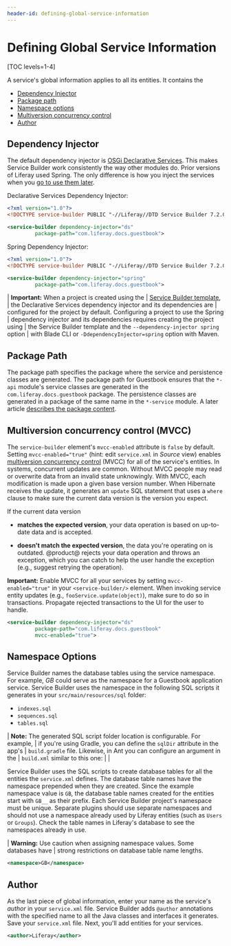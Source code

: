 ```yaml
---
header-id: defining-global-service-information
---
```


# Defining Global Service Information

[TOC levels=1-4]

A service's global information applies to all its entities. It contains the 

- [Dependency Injector](#dependency-injector)
- [Package path](#package-path)
- [Namespace options](#namespace-options)
- [Multiversion concurrency control](#multiversion-concurrency-control-mvcc)
- [Author](#author)

## Dependency Injector

The default dependency injector is
[OSGi Declarative Services](/docs/7-2/frameworks/-/knowledge_base/f/declarative-services).
This makes Service Builder work consistently the way other modules do. Prior
versions of Liferay used Spring. The only difference is how you inject the
services when you 
[go to use them later](/docs/7-2/appdev/-/knowledge_base/a/invoking-local-services). 

Declarative Services Dependency Injector: 

```xml
<?xml version="1.0"?>
<!DOCTYPE service-builder PUBLIC "-//Liferay//DTD Service Builder 7.2.0//EN" "http://www.liferay.com/dtd/liferay-service-builder_7_2_0.dtd">

<service-builder dependency-injector="ds"
		 package-path="com.liferay.docs.guestbook">
```

Spring Dependency Injector: 

```xml
<?xml version="1.0"?>
<!DOCTYPE service-builder PUBLIC "-//Liferay//DTD Service Builder 7.2.0//EN" "http://www.liferay.com/dtd/liferay-service-builder_7_2_0.dtd">

<service-builder dependency-injector="spring"
		 package-path="com.liferay.docs.guestbook">
```

| **Important:** When a project is created using the
| [Service Builder template](/docs/7-2/reference/-/knowledge_base/r/using-the-service-builder-template), 
| the Declarative Services dependency injector and its dependencies are 
| configured for the project by default. Configuring a project to use the Spring
| dependency injector and its dependencies requires creating the project using 
| the Service Builder template and the `--dependency-injector spring` option 
| with Blade CLI or `-DdependencyInjector=spring` option with Maven. 

## Package Path

The package path specifies the package where the service and persistence
classes are generated. The package path for Guestbook ensures that the `*-api`
module's service classes are generated in the `com.liferay.docs.guestbook` package.
The persistence classes are generated in a package of the same name in the
`*-service` module. A later article 
[describes the package content](/docs/7-2/appdev/-/knowledge_base/a/running-service-builder). 

## Multiversion concurrency control (MVCC)

The `service-builder` element's `mvcc-enabled` attribute is `false` by default.
Setting `mvcc-enabled="true"` (hint: edit `service.xml` in *Source* view)
enables
[multiversion concurrency control](https://en.wikipedia.org/wiki/Multiversion_concurrency_control)
(MVCC) for all of the service's entities. In systems, concurrent updates are
common. Without MVCC people may read or overwrite data from an invalid state
unknowingly. With MVCC, each modification is made upon a given base version
number. When Hibernate receives the update, it generates an `update` SQL
statement that uses a `where` clause to make sure the current data version is
the version you expect. 

If the current data version
 
- **matches the expected version**, your data operation is based on up-to-date 
  data and is accepted.

- **doesn't match the expected version**, the data you're operating on is
  outdated. @product@ rejects your data operation and throws an exception,
  which you can catch to help the user handle the exception (e.g., suggest
  retrying the operation). 

**Important:** Enable MVCC for all your services by setting 
`mvcc-enabled="true"` in your `<service-builder/>` element. When invoking
service entity updates (e.g., `fooService.update(object)`), make sure to do so
in transactions. Propagate rejected transactions to the UI for the user to
handle. 

```xml
<service-builder dependency-injector="ds"
		 package-path="com.liferay.docs.guestbook"
		 mvcc-enabled="true">
```

## Namespace Options

Service Builder names the database tables using the service namespace. For
example, *GB* could serve as the namespace for a Guestbook application
service. Service Builder uses the namespace in the following SQL scripts it
generates in your `src/main/resources/sql` folder:

- `indexes.sql`
- `sequences.sql`
- `tables.sql`

| **Note:** The generated SQL script folder location is configurable. For example,
| if you're using Gradle, you can define the `sqlDir` attribute in the app's
| `build.gradle` file. Likewise, in Ant you can configure an argument in the
| `build.xml` similar to this one:
| 
|     <arg value="service.sql.dir=${basedir}/../sql"/>

Service Builder uses the SQL scripts to create database tables for all the
entities the `service.xml` defines. The database table names have the namespace
prepended when they are created. Since the example namespace value is
`GB`, the database table names created for the entities start with
`GB__` as their prefix. Each Service Builder project's namespace must be
unique. Separate plugins should use separate namespaces and should not use
a namespace already used by Liferay entities (such as `Users` or `Groups`).
Check the table names in Liferay's database to see the namespaces already in
use.

| **Warning:** Use caution when assigning namespace values. Some databases have
| strong restrictions on database table name lengths.

```xml
<namespace>GB</namespace>
```

## Author

As the last piece of global information, enter your name as the service's
*author* in your `service.xml` file. Service Builder adds `@author` annotations
with the specified name to all the Java classes and interfaces it generates.
Save your `service.xml` file. Next, you'll add entities for your services. 

```xml
<author>Liferay</author>
```
